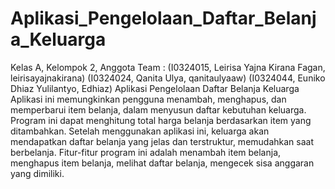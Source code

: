 # Aplikasi_Pengelolaan_Daftar_Belanja_Keluarga
Kelas A, Kelompok 2, Anggota Team : 
(I0324015, Leirisa Yajna Kirana Fagan, leirisayajnakirana) 
(I0324024, Qanita Ulya, qanitaulyaaw) 
(I0324044, Euniko Dhiaz Yulilantyo, Edhiaz)
Aplikasi Pengelolaan Daftar Belanja Keluarga
Aplikasi ini memungkinkan pengguna menambah, menghapus, dan memperbarui item belanja, dalam menyusun daftar kebutuhan keluarga. Program ini dapat menghitung total harga belanja berdasarkan item yang ditambahkan. Setelah menggunakan aplikasi ini, keluarga akan mendapatkan daftar belanja yang jelas dan terstruktur, memudahkan saat berbelanja.
Fitur-fitur program ini adalah menambah item belanja, menghapus item belanja, melihat daftar belanja, mengecek sisa anggaran yang dimiliki.
